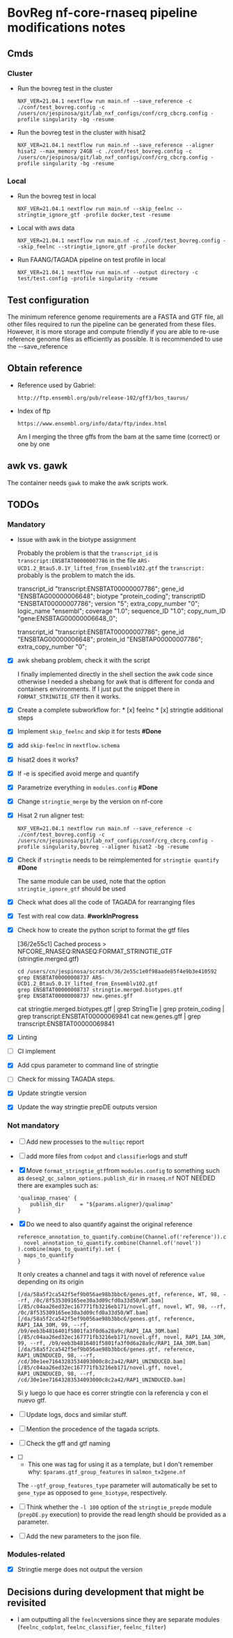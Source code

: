 # BovReg nf-core-rnaseq pipeline modifications notes

## Cmds

### Cluster

* Run the bovreg test in the cluster

  ```console
  NXF_VER=21.04.1 nextflow run main.nf --save_reference -c ./conf/test_bovreg.config -c /users/cn/jespinosa/git/lab_nxf_configs/conf/crg_cbcrg.config -profile singularity -bg -resume
  ```

* Run the bovreg test in the cluster with hisat2

  ```console
  NXF_VER=21.04.1 nextflow run main.nf --save_reference --aligner hisat2 --max_memory 24GB -c ./conf/test_bovreg.config -c /users/cn/jespinosa/git/lab_nxf_configs/conf/crg_cbcrg.config -profile singularity -bg -resume
  ```

### Local

* Run the bovreg test in local

  ```console
  NXF_VER=21.04.1 nextflow run main.nf --skip_feelnc --stringtie_ignore_gtf -profile docker,test -resume
  ```

* Local with aws data

  ```console
  NXF_VER=21.04.1 nextflow run main.nf -c ./conf/test_bovreg.config --skip_feelnc --stringtie_ignore_gtf -profile docker
  ```

* Run FAANG/TAGADA pipeline on test profile in local

  ```console
  NXF_VER=21.04.1 nextflow run main.nf --output directory -c test/test.config -profile singularity -resume
  ```

## Test configuration

The minimum reference genome requirements are a FASTA and GTF file, all other files required to run the pipeline can be generated from these files. However, it is more storage and compute friendly if you are able to re-use reference genome files as efficiently as possible. It is recommended to use the --save_reference

## Obtain reference

* Reference used by Gabriel:

  ```console
  http://ftp.ensembl.org/pub/release-102/gff3/bos_taurus/
  ```

* Index of ftp

  ```console
  https://www.ensembl.org/info/data/ftp/index.html
  ```

  Am I merging the three gffs from the bam at the same time  (correct) or one by one

## awk vs. gawk

The container needs `gawk` to make the awk scripts work.

## TODOs

### Mandatory

* Issue with awk in the biotype assignment

  Probably the problem is that the `transcript_id` is `transcript:ENSBTAT00000007786` in the file `ARS-UCD1.2_Btau5.0.1Y_lifted_from_Ensemblv102.gtf` the `transcript:` probably is the problem to match the ids.

  transcript_id "transcript:ENSBTAT00000007786"; gene_id "ENSBTAG00000006648"; biotype "protein_coding"; transcriptID "ENSBTAT00000007786"; version "5"; extra_copy_number "0"; logic_name "ensembl"; coverage "1.0"; sequence_ID "1.0"; copy_num_ID "gene:ENSBTAG00000006648_0";

  transcript_id "transcript:ENSBTAT00000007786"; gene_id "ENSBTAG00000006648"; protein_id "ENSBTAP00000007786"; extra_copy_number "0";

* [x] awk shebang problem, check it with the script

  I finally implemented directly in the shell section the awk code since otherwise I needed a shebang for awk that is different for conda and containers environments.
  If I just put the snippet there in `FORMAT_STRINGTIE_GTF` then it works.

* [x] Create a complete subworkflow for:
      * [x] feelnc
      * [x] stringtie additional steps

* [x] Implement `skip_feelnc` and skip it for tests **#Done**

* [x] add `skip-feelnc` in `nextflow.schema`

* [x] hisat2 does it works?

* [x] If -e is specified avoid merge and quantify

* [x] Parametrize everything in `modules.config` **#Done**

* [x] Change `stringtie_merge` by the version on nf-core

* [x] Hisat 2 run aligner test:

  ```console
  NXF_VER=21.04.1 nextflow run main.nf --save_reference -c ./conf/test_bovreg.config -c /users/cn/jespinosa/git/lab_nxf_configs/conf/crg_cbcrg.config -profile singularity,bovreg --aligner hisat2 -bg -resume
  ```

* [x] Check if `stringtie` needs to be reimplemented for `stringtie quantify` **#Done**

    The same module can be used, note that the option `stringtie_ignore_gtf` should be used

* [x] Check what does all the code of TAGADA for rearranging files

* [x] Test with real cow data. **#workInProgress**

* [x] Check how to create the python script to format the gtf files

  [36/2e55c1] Cached process > NFCORE_RNASEQ:RNASEQ:FORMAT_STRINGTIE_GTF (stringtie.merged.gtf)

  ```console
  cd /users/cn/jespinosa/scratch/36/2e55c1e0f98aade85f4e9b3e410592
  grep ENSBTAT00000008737 ARS-UCD1.2_Btau5.0.1Y_lifted_from_Ensemblv102.gtf
  grep ENSBTAT00000008737 stringtie.merged.biotypes.gtf 
  grep ENSBTAT00000008737 new.genes.gff
  ```

  cat stringtie.merged.biotypes.gtf | grep StringTie | grep protein_coding | grep transcript:ENSBTAT00000069841
  cat new.genes.gff | grep transcript:ENSBTAT00000069841

* [x] Linting

* [ ] CI implement

* [x] Add cpus parameter to command line of stringtie

* [ ] Check for missing TAGADA steps.

* [x] Update stringtie version

* [x] Update the way stringtie prepDE outputs version

### Not mandatory

* [ ] Add new processes to the `multiqc` report

* [ ] add more files from `codpot` and `classifier`logs and stuff

* [x] Move `format_stringtie_gtf`from `modules.config` to something such as `deseq2_qc_salmon_options.publish_dir` in `rnaseq.nf` NOT NEEDED there are examples such as:

  ```console
  'qualimap_rnaseq' {
      publish_dir     = "${params.aligner}/qualimap"
  }
  ```

* [x] Do we need to also quantify against the original reference

  ```console
  reference_annotation_to_quantify.combine(Channel.of('reference')).concat(
    novel_annotation_to_quantify.combine(Channel.of('novel'))
  ).combine(maps_to_quantify).set {
    maps_to_quantify
  }
  ```

  It only creates a channel and tags it with novel of reference `value` depending on its origin

  ```console
  [/da/58a5f2ca542f5ef9b056ae98b3bbc6/genes.gtf, reference, WT, 98, --rf, /0c/8f535309165ee30a3d09cfd0a33d50/WT.bam]
  [/85/c04aa26ed32ec167771fb3216eb171/novel.gff, novel, WT, 98, --rf, /0c/8f535309165ee30a3d09cfd0a33d50/WT.bam]
  [/da/58a5f2ca542f5ef9b056ae98b3bbc6/genes.gtf, reference, RAP1_IAA_30M, 99, --rf, /b9/eeb3b4816401f5801fa3f0d6a28a9c/RAP1_IAA_30M.bam]
  [/85/c04aa26ed32ec167771fb3216eb171/novel.gff, novel, RAP1_IAA_30M, 99, --rf, /b9/eeb3b4816401f5801fa3f0d6a28a9c/RAP1_IAA_30M.bam]
  [/da/58a5f2ca542f5ef9b056ae98b3bbc6/genes.gtf, reference, RAP1_UNINDUCED, 98, --rf, /cd/30e1ee71643283534093000c8c2a42/RAP1_UNINDUCED.bam]
  [/85/c04aa26ed32ec167771fb3216eb171/novel.gff, novel, RAP1_UNINDUCED, 98, --rf, /cd/30e1ee71643283534093000c8c2a42/RAP1_UNINDUCED.bam]
  ```

  Si y luego lo que hace es correr stringtie con la referencia y con el nuevo gtf.

* [ ] Update logs, docs and similar stuff.

* [ ] Mention the procedence of the tagada scripts.

* [ ] Check the gff and gtf naming

* [ ] * This one was tag for using it as a template, but I don't remember why: `$params.gtf_group_features` in `salmon_tx2gene.nf`

  The `--gtf_group_features_type` parameter will automatically be set to `gene_type` as opposed to `gene_biotype`, respectively.

* [ ] Think whether the `-l 100` option of the `stringtie_prepde` module (`prepDE.py` execution) to provide the read length should be provided as a parameter.

* [ ] Add the new parameters to the json file.
### Modules-related

* [x] Stringtie merge does not output the version

## Decisions during development that might be revisited

* I am outputting all the `feelnc`versions since they are separate modules (`feelnc_codplot`, `feelnc_classifier`, `feelnc_filter`)
